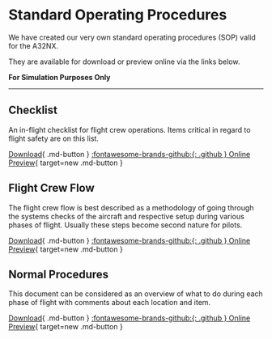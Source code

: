 # Standard Operating Procedures

We have created our very own standard operating procedures (SOP) valid for the A32NX.

They are available for download or preview online via the links below.

**For Simulation Purposes Only**

---

## Checklist

An in-flight checklist for flight crew operations. Items critical in regard to flight safety are on this list.

[Download](https://github.com/flybywiresim/docs/raw/primary/src/sop/FBW_A320NEO_CHECKLIST_v1.3.pdf){ .md-button } [:fontawesome-brands-github:{: .github } Online Preview](https://github.com/flybywiresim/docs/blob/37f5f9b58f22f0fcce2cc405a1084fc8812b2876/src/sop/FBW_A320NEO_CHECKLIST_v1.3.pdf){ target=new .md-button }

## Flight Crew Flow

The flight crew flow is best described as a methodology of going through the systems checks of the aircraft and respective setup during various phases of flight. Usually these steps become second nature for pilots.

[Download](https://github.com/flybywiresim/docs/raw/primary/src/sop/FBW_A320Neo_Filght_Crew_Flow.pdf){ .md-button } [:fontawesome-brands-github:{: .github } Online Preview](https://github.com/flybywiresim/docs/blob/87469031be146b18c784e5b552f46301e05410eb/src/sop/FBW_A320Neo_Filght_Crew_Flow.pdf){ target=new .md-button }

## Normal Procedures

This document can be considered as an overview of what to do during each phase of flight with comments about each location and item.

[Download](https://github.com/flybywiresim/docs/raw/primary/src/sop/FBW_A32NX_NORMAL_PROCEDURES_V1.0.pdf){ .md-button } [:fontawesome-brands-github:{: .github } Online Preview](https://github.com/flybywiresim/docs/blob/87469031be146b18c784e5b552f46301e05410eb/src/sop/FBW_A32NX_NORMAL_PROCEDURES_V1.0.pdf){ target=new .md-button }


